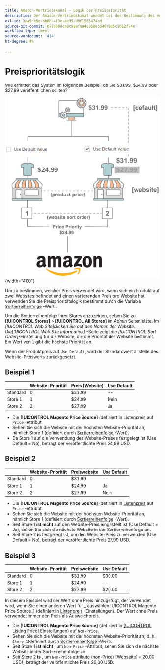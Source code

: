 ```yaml
---
title: Amazon-Vertriebskanal - Logik der Preispriorität
description: Der Amazon-Vertriebskanal wendet bei der Bestimmung des veröffentlichten Preises für eine Amazon-Auflistung eine Priorisierung an.
exl-id: 3aa5ce5e-bb8b-4f9e-ae95-d961565474bd
source-git-commit: 077d680da3c98ef9a48958eb548a9d5c1612f74e
workflow-type: tm+mt
source-wordcount: '414'
ht-degree: 4%

---
```


# Preisprioritätslogik

Wie ermittelt das System im folgenden Beispiel, ob Sie $31.99, $24.99 oder $27.99 veröffentlichen sollten?

![Umfang der Handelspreise](assets/amazon-price-scope.png){width="400"}

Um zu bestimmen, welcher Preis verwendet wird, wenn sich ein Produkt auf zwei Websites befindet und einen variierenden Preis pro Website hat, verwenden Sie die Preisprioritätslogik (bestimmt durch die Variable [Sortierreihenfolge](https://experienceleague.adobe.com/docs/commerce-admin/stores-sales/site-store/store-views.html) -Wert).

Um die Sortierreihenfolge Ihrer Stores anzuzeigen, gehen Sie zu **[!UICONTROL Stores]** > **[!UICONTROL All Stores]** im _Admin_ Seitenleiste. Im _[!UICONTROL Web Site]_klicken Sie auf den Namen der Website. Die_[!UICONTROL Web Site Information]_ -Seite zeigt die _[!UICONTROL Sort Order]_-Einstellung für die Website, die die Priorität der Website bestimmt. Ein Wert von `1` gibt die höchste Priorität an.

Wenn der Produktpreis auf `Use Default`, wird der Standardwert anstelle des Website-Preiswerts zurückgesetzt.

## Beispiel 1

|  | Website-Priorität | Preis (Website) | Use Default |
|---|---|---|---|
| Standard | 0 | $31.99 | -- |
| Store 1 | 1 | $24.99 | Nein |
| Store 2 | 2 | $27.99 | Ja |

- Die **[!UICONTROL Magento Price Source]** (definiert in [Listenpreis](./listing-price.md) auf `Price` -Attribut.
- Sehen Sie sich die Website mit der höchsten Website-Priorität an, nämlich Store 1 (definiert durch [Sortierreihenfolge](https://experienceleague.adobe.com/docs/commerce-admin/stores-sales/site-store/store-views.html) -Wert).
- Da Store 1 auf die Verwendung des Website-Preises festgelegt ist (Use Default = No), beträgt der veröffentlichte Preis 24,99 USD.

## Beispiel 2

|  | Website-Priorität | Preiswebsite | Use Default |
|---|---|---|---|
| Standard | 0 | $31.99 | -- |
| Store 1 | 1 | $24.99 | Ja |
| Store 2 | 2 | $27.99 | Nein |

- Die **[!UICONTROL Magento Price Source]** (definiert in [Listenpreis](./listing-price.md) auf `Price` -Attribut.
- Sehen Sie sich die Website mit der höchsten Website-Priorität an, nämlich Store 1 (definiert durch [Sortierreihenfolge](https://experienceleague.adobe.com/docs/commerce-admin/stores-sales/site-store/store-views.html) -Wert).
- Seit Store 1 **ist nicht** auf den Website-Preis eingestellt ist (Use Default = Ja), sehen Sie sich die nächste Website in der Sortierreihenfolge an.
- Seit Store 2 **is** festgelegt ist, um den Website-Preis zu verwenden (Use Default = No), beträgt der veröffentlichte Preis 27,99 USD.

## Beispiel 3

|  | Website-Priorität | Preiswebsite | Use Default |
|---|---|---|---|
| Standard | 0 | $31.99 | $30.00 |
| Store 1 | 1 | $24.99 | -- |
| Store 2 | 2 | $27.99 | $20.00 |

In diesem Beispiel wird der Wert ohne Preis hinzugefügt, der verwendet wird, wenn Sie einen anderen Wert für _ auswählen[!UICONTROL Magento Price Source_] (definiert in [Listenpreis](./listing-price.md) -Einstellungen). Der Wert ohne Preis verwendet immer den Preis als Ausweichpreis.

- Die **[!UICONTROL Magento Price Source]** (definiert in [[!UICONTROL Listing Price]](./listing-price.md) Einstellungen) auf `Non-Price`.
- Sehen Sie sich die Website mit der höchsten Website-Priorität an, d. h. `Store 1`(definiert durch [Sortierreihenfolge](https://experienceleague.adobe.com/docs/commerce-admin/stores-sales/site-store/store-views.html) -Wert).
- Seit Store 1 **ist nicht** , um `Non-Price` -Attribut, sehen Sie sich die nächste Website in der Sortierreihenfolge an.
- Seit Store 2 **is** , um `Non-Price` attribute (non-Price) [Webseite] = 20,00 USD), beträgt der veröffentlichte Preis 20,00 USD.
